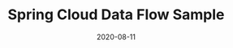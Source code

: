 ---
date: '2020-08-11'
description: Building Microservice Data Streams With Spring Cloud Data Flow
lastmod: '2020-09-17'
patterns:
- API
- Eventing
readme: true
repo: https://github.com/benwilcock/spring-cloud-dataflow-demo
summary:
- Building Microservice Data Streams With Spring Cloud Data Flow
tags:
- Spring
- Reactive
- Microservices
- Event Streaming
- Spring Cloud Data Flow
team:
- Ben Wilcock
title: Spring Cloud Data Flow Sample
topics:
- Spring
- Microservices
- Event Streaming
---